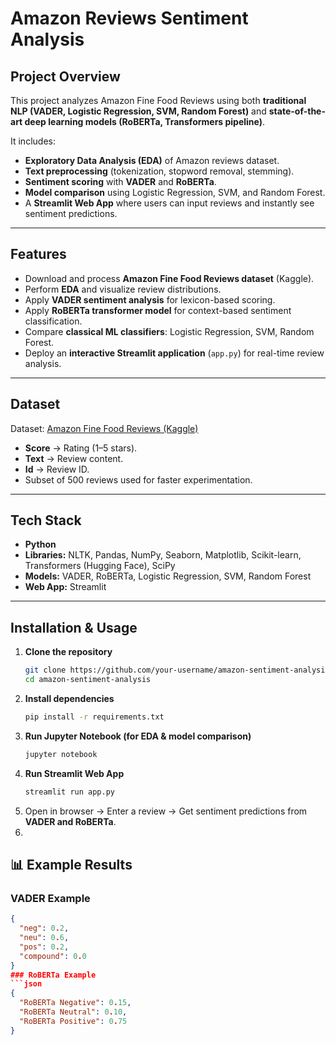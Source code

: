 # Amazon Reviews Sentiment Analysis

## Project Overview
This project analyzes Amazon Fine Food Reviews using both **traditional NLP (VADER, Logistic Regression, SVM, Random Forest)** and **state-of-the-art deep learning models (RoBERTa, Transformers pipeline)**.  

It includes:  
- **Exploratory Data Analysis (EDA)** of Amazon reviews dataset.  
- **Text preprocessing** (tokenization, stopword removal, stemming).  
- **Sentiment scoring** with **VADER** and **RoBERTa**.  
- **Model comparison** using Logistic Regression, SVM, and Random Forest.  
- A **Streamlit Web App** where users can input reviews and instantly see sentiment predictions.  

---

## Features
- Download and process **Amazon Fine Food Reviews dataset** (Kaggle).  
- Perform **EDA** and visualize review distributions.  
- Apply **VADER sentiment analysis** for lexicon-based scoring.  
- Apply **RoBERTa transformer model** for context-based sentiment classification.  
- Compare **classical ML classifiers**: Logistic Regression, SVM, Random Forest.  
- Deploy an **interactive Streamlit application** (`app.py`) for real-time review analysis.  

---

## Dataset
Dataset: [Amazon Fine Food Reviews (Kaggle)](https://www.kaggle.com/datasets/snap/amazon-fine-food-reviews)  

- **Score** → Rating (1–5 stars).  
- **Text** → Review content.  
- **Id** → Review ID.  
- Subset of 500 reviews used for faster experimentation.  

---

## Tech Stack
- **Python**  
- **Libraries:** NLTK, Pandas, NumPy, Seaborn, Matplotlib, Scikit-learn, Transformers (Hugging Face), SciPy  
- **Models:** VADER, RoBERTa, Logistic Regression, SVM, Random Forest  
- **Web App:** Streamlit  

---

## Installation & Usage

1. **Clone the repository**  
   ```bash
   git clone https://github.com/your-username/amazon-sentiment-analysis.git
   cd amazon-sentiment-analysis
2. **Install dependencies**
    ```bash
    pip install -r requirements.txt
3. **Run Jupyter Notebook (for EDA & model comparison)**
    ```bash
    jupyter notebook
4. **Run Streamlit Web App**
   ```bash
   streamlit run app.py
5. Open in browser → Enter a review → Get sentiment predictions from **VADER and RoBERTa**.
6. 
## 📊 Example Results

### VADER Example
```json
{
  "neg": 0.2,
  "neu": 0.6,
  "pos": 0.2,
  "compound": 0.0
}
### RoBERTa Example
```json
{
  "RoBERTa Negative": 0.15,
  "RoBERTa Neutral": 0.10,
  "RoBERTa Positive": 0.75
}
